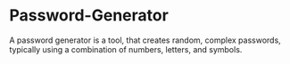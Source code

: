 # Password-Generator
A password generator is a tool, that creates random, complex passwords, typically using a combination of numbers, letters, and symbols.
